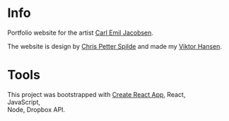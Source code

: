 # Info
Portfolio website for the artist [Carl Emil Jacobsen](https://www.carlemiljacobsen.com/ "Carl Emil's Homepage").

The website is design by [Chris Petter Spilde](http://www.chrispetterspilde.com/ "Chris Petter's Homepage") and made my [Viktor Hansen](https://wryth.github.io/ "Viktor's Homepage").

# Tools
This project was bootstrapped with [Create React App](https://github.com/facebook/create-react-app), 
React,  
JavaScript,   
Node,
Dropbox API.
